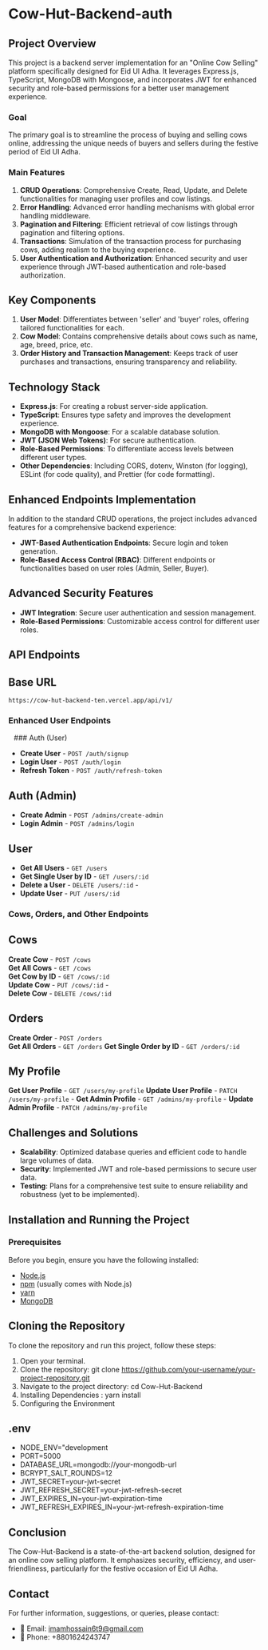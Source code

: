 


# Cow-Hut-Backend-auth

## Project Overview
This project is a backend server implementation for an "Online Cow Selling" platform specifically designed for Eid Ul Adha. It leverages Express.js, TypeScript, MongoDB with Mongoose, and incorporates JWT for enhanced security and role-based permissions for a better user management experience.

### Goal
The primary goal is to streamline the process of buying and selling cows online, addressing the unique needs of buyers and sellers during the festive period of Eid Ul Adha.

### Main Features
1. **CRUD Operations**: Comprehensive Create, Read, Update, and Delete functionalities for managing user profiles and cow listings.
2. **Error Handling**: Advanced error handling mechanisms with global error handling middleware.
3. **Pagination and Filtering**: Efficient retrieval of cow listings through pagination and filtering options.
4. **Transactions**: Simulation of the transaction process for purchasing cows, adding realism to the buying experience.
5. **User Authentication and Authorization**: Enhanced security and user experience through JWT-based authentication and role-based authorization.

## Key Components
1. **User Model**: Differentiates between 'seller' and 'buyer' roles, offering tailored functionalities for each.
2. **Cow Model**: Contains comprehensive details about cows such as name, age, breed, price, etc.
3. **Order History and Transaction Management**: Keeps track of user purchases and transactions, ensuring transparency and reliability.

## Technology Stack
- **Express.js**: For creating a robust server-side application.
- **TypeScript**: Ensures type safety and improves the development experience.
- **MongoDB with Mongoose**: For a scalable database solution.
- **JWT (JSON Web Tokens)**: For secure authentication.
- **Role-Based Permissions**: To differentiate access levels between different user types.
- **Other Dependencies**: Including CORS, dotenv, Winston (for logging), ESLint (for code quality), and Prettier (for code formatting).

## Enhanced Endpoints Implementation
In addition to the standard CRUD operations, the project includes advanced features for a comprehensive backend experience:

- **JWT-Based Authentication Endpoints**: Secure login and token generation.
- **Role-Based Access Control (RBAC)**: Different endpoints or functionalities based on user roles (Admin, Seller, Buyer).

## Advanced Security Features
- **JWT Integration**: Secure user authentication and session management.
- **Role-Based Permissions**: Customizable access control for different user roles.

## API Endpoints  ### 

## Base URL
`https://cow-hut-backend-ten.vercel.app/api/v1/`

### Enhanced User Endpoints
`
`  ### Auth (User) 
 -  **Create User**  -  `POST /auth/signup` 
  -  **Login User**  -  `POST /auth/login`  
  -  **Refresh Token**  -  `POST /auth/refresh-token`

## Auth (Admin)

  - **Create Admin**  -  `POST /admins/create-admin`  
  -   **Login Admin**  -  `POST /admins/login`  
  
## User

  -  **Get All Users**  -  `GET /users`  
  -   **Get Single User by ID**  -  `GET /users/:id`  
  -   **Delete a User**  -  `DELETE /users/:id`  -
  -  **Update User**  -  `PUT /users/:id
`

### Cows, Orders, and Other Endpoints

## Cows

  **Create Cow**  -  `POST /cows`  
    **Get All Cows**  -  `GET /cows`  
      **Get Cow by ID**  -  `GET /cows/:id`  
        **Update Cow**  -  `PUT /cows/:id`  -  
        **Delete Cow**  -  `DELETE /cows/:id`  

## Orders

   **Create Order**  -  `POST /orders`  
       **Get All Orders**  -  `GET /orders` 
        **Get Single Order by ID**  -  `GET /orders/:id`  

## My Profile

   **Get User Profile**  -  `GET /users/my-profile` 
**Update User Profile**  -  `PATCH /users/my-profile`  -
 **Get Admin Profile**  -  `GET /admins/my-profile`  - 
 **Update Admin Profile**  -  `PATCH /admins/my-profile`




## Challenges and Solutions
- **Scalability**: Optimized database queries and efficient code to handle large volumes of data.
- **Security**: Implemented JWT and role-based permissions to secure user data.
- **Testing**: Plans for a comprehensive test suite to ensure reliability and robustness (yet to be implemented).


## Installation and Running the Project

### Prerequisites
Before you begin, ensure you have the following installed:
- [Node.js](https://nodejs.org/)
- [npm](https://www.npmjs.com/) (usually comes with Node.js)
- [yarn](https://classic.yarnpkg.com/en/)
- [MongoDB](https://www.mongodb.com/)

## Cloning the Repository

To clone the repository and run this project, follow these steps:

 1. Open your terminal.
 2. Clone the repository: git clone https://github.com/your-username/your-project-repository.git
 3. Navigate to the project directory: cd Cow-Hut-Backend 
 4. Installing Dependencies : yarn install
 5. Configuring the Environment

## .env 

 - NODE_ENV="development
 - PORT=5000 
 - DATABASE_URL=mongodb://your-mongodb-url
 -  BCRYPT_SALT_ROUNDS=12 
 - JWT_SECRET=your-jwt-secret 
 - JWT_REFRESH_SECRET=your-jwt-refresh-secret 
 - JWT_EXPIRES_IN=your-jwt-expiration-time 
 - JWT_REFRESH_EXPIRES_IN=your-jwt-refresh-expiration-time

## Conclusion
The Cow-Hut-Backend is a state-of-the-art backend solution, designed for an online cow selling platform. It emphasizes security, efficiency, and user-friendliness, particularly for the festive occasion of Eid Ul Adha.

## Contact

For further information, suggestions, or queries, please contact:
- 📧 Email: [imamhossain6t9@gmail.com](mailto:imamhossain6t9@gmail.com)
- 📱 Phone: +8801624243747

